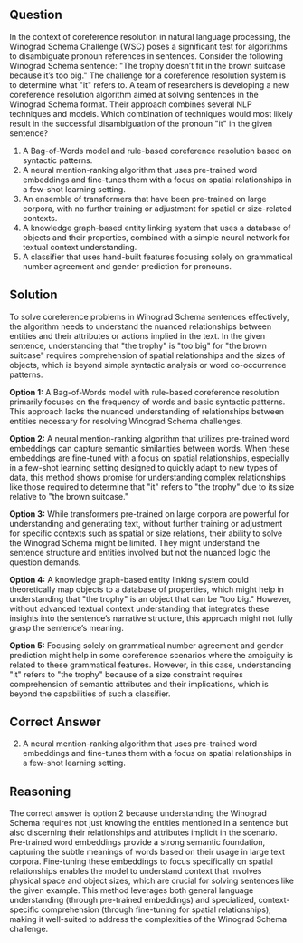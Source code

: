 ## Question
In the context of coreference resolution in natural language processing, the Winograd Schema Challenge (WSC) poses a significant test for algorithms to disambiguate pronoun references in sentences. Consider the following Winograd Schema sentence: "The trophy doesn’t fit in the brown suitcase because it’s too big." The challenge for a coreference resolution system is to determine what "it" refers to. A team of researchers is developing a new coreference resolution algorithm aimed at solving sentences in the Winograd Schema format. Their approach combines several NLP techniques and models. Which combination of techniques would most likely result in the successful disambiguation of the pronoun "it" in the given sentence?

1. A Bag-of-Words model and rule-based coreference resolution based on syntactic patterns.
2. A neural mention-ranking algorithm that uses pre-trained word embeddings and fine-tunes them with a focus on spatial relationships in a few-shot learning setting.
3. An ensemble of transformers that have been pre-trained on large corpora, with no further training or adjustment for spatial or size-related contexts.
4. A knowledge graph-based entity linking system that uses a database of objects and their properties, combined with a simple neural network for textual context understanding.
5. A classifier that uses hand-built features focusing solely on grammatical number agreement and gender prediction for pronouns.

## Solution

To solve coreference problems in Winograd Schema sentences effectively, the algorithm needs to understand the nuanced relationships between entities and their attributes or actions implied in the text. In the given sentence, understanding that "the trophy" is "too big" for "the brown suitcase" requires comprehension of spatial relationships and the sizes of objects, which is beyond simple syntactic analysis or word co-occurrence patterns.

**Option 1:** A Bag-of-Words model with rule-based coreference resolution primarily focuses on the frequency of words and basic syntactic patterns. This approach lacks the nuanced understanding of relationships between entities necessary for resolving Winograd Schema challenges.

**Option 2:** A neural mention-ranking algorithm that utilizes pre-trained word embeddings can capture semantic similarities between words. When these embeddings are fine-tuned with a focus on spatial relationships, especially in a few-shot learning setting designed to quickly adapt to new types of data, this method shows promise for understanding complex relationships like those required to determine that "it" refers to "the trophy" due to its size relative to "the brown suitcase."

**Option 3:** While transformers pre-trained on large corpora are powerful for understanding and generating text, without further training or adjustment for specific contexts such as spatial or size relations, their ability to solve the Winograd Schema might be limited. They might understand the sentence structure and entities involved but not the nuanced logic the question demands.

**Option 4:** A knowledge graph-based entity linking system could theoretically map objects to a database of properties, which might help in understanding that "the trophy" is an object that can be "too big." However, without advanced textual context understanding that integrates these insights into the sentence’s narrative structure, this approach might not fully grasp the sentence’s meaning.

**Option 5:** Focusing solely on grammatical number agreement and gender prediction might help in some coreference scenarios where the ambiguity is related to these grammatical features. However, in this case, understanding "it" refers to "the trophy" because of a size constraint requires comprehension of semantic attributes and their implications, which is beyond the capabilities of such a classifier.

## Correct Answer

2. A neural mention-ranking algorithm that uses pre-trained word embeddings and fine-tunes them with a focus on spatial relationships in a few-shot learning setting.

## Reasoning

The correct answer is option 2 because understanding the Winograd Schema requires not just knowing the entities mentioned in a sentence but also discerning their relationships and attributes implicit in the scenario. Pre-trained word embeddings provide a strong semantic foundation, capturing the subtle meanings of words based on their usage in large text corpora. Fine-tuning these embeddings to focus specifically on spatial relationships enables the model to understand context that involves physical space and object sizes, which are crucial for solving sentences like the given example. This method leverages both general language understanding (through pre-trained embeddings) and specialized, context-specific comprehension (through fine-tuning for spatial relationships), making it well-suited to address the complexities of the Winograd Schema challenge.